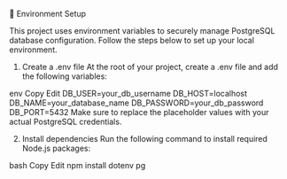 🔧 Environment Setup

This project uses environment variables to securely manage PostgreSQL database configuration. Follow the steps below to set up your local environment.

1. Create a .env file
At the root of your project, create a .env file and add the following variables:

env
Copy
Edit
DB_USER=your_db_username
DB_HOST=localhost
DB_NAME=your_database_name
DB_PASSWORD=your_db_password
DB_PORT=5432
Make sure to replace the placeholder values with your actual PostgreSQL credentials.


2. Install dependencies
Run the following command to install required Node.js packages:

bash
Copy
Edit
npm install dotenv pg
